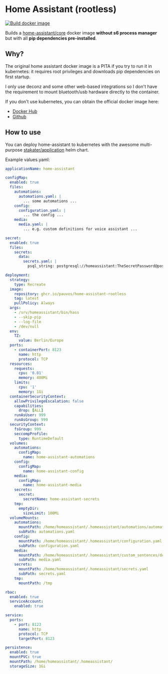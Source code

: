 # Home Assistant (rootless)

[![Build docker image](https://github.com/pauvos/home-assistant-rootless/actions/workflows/build-image.yml/badge.svg)](https://github.com/pauvos/home-assistant-rootless/actions/workflows/build-image.yml)

Builds a [home-assistant/core](https://github.com/home-assistant/core) docker image **without s6 process manager** but with all **pip dependencies pre-installed**.

## Why?

The original home assistant docker image is a PITA if you try to run it in kubernetes: it requires root privileges and downloads pip dependencies on first startup.

I only use deconz and some other web-based integrations so I don't have the requirement to mount bluetooth/usb hardware directly to the container.

If you don't use kubernetes, you can obtain the official docker image here:
* [Docker Hub](https://hub.docker.com/r/homeassistant/home-assistant)
* [Github](https://github.com/home-assistant/core/pkgs/container/home-assistant)

## How to use

You can deploy home-assistant to kubernetes with the awesome multi-purpose [stakater/application](https://github.com/stakater/application) helm chart.

Example values.yaml:

```yaml
applicationName: home-assistant

configMap:
  enabled: true
  files:
    automations:
      automations.yaml: |
        ... some automations ...
    config:
      configuration.yaml: |
        ... the config ...
    media:
      media.yaml: |
        ... e.g. custom definitions for voice assistant ...

secret:
  enabled: true
  files:
    secrets:
      data:
        secrets.yaml: |
          psql_string: postgresql://homeassistant:TheSecretPassword@postgresql.postgresql.svc/homeassistant

deployment:
  strategy:
    type: Recreate
  image:
    repository: ghcr.io/pauvos/home-assistant-rootless
    tag: latest
    pullPolicy: Always
  args:
    - /srv/homeassistant/bin/hass
    - --skip-pip
    - --log-file
    - /dev/null
  env:
    TZ:
      value: Berlin/Europe
  ports:
    - containerPort: 8123
      name: http
      protocol: TCP
  resources:
    requests:
      cpu: '0.01'
      memory: 400Mi
    limits:
      cpu: '1'
      memory: 1Gi
  containerSecurityContext:
    allowPrivilegeEscalation: false
    capabilities:
      drop: [ALL]
    runAsUser: 999
    runAsGroup: 999
  securityContext:
    fsGroup: 999
    seccompProfile:
      type: RuntimeDefault
  volumes:
    automations:
      configMap:
        name: home-assistant-automations
    config:
      configMap:
        name: home-assistant-config
    media:
      configMap:
        name: home-assistant-media
    secrets:
      secret:
        secretName: home-assistant-secrets
    tmp:
      emptyDir:
        sizeLimit: 100Mi
  volumeMounts:
    automations:
      mountPath: /home/homeassistant/.homeassistant/automations/automations.yaml
      subPath: automations.yaml
    config:
      mountPath: /home/homeassistant/.homeassistant/configuration.yaml
      subPath: configuration.yaml
    media:
      mountPath: /home/homeassistant/.homeassistant/custom_sentences/de/media.yaml
      subPath: media.yaml
    secrets:
      mountPath: /home/homeassistant/.homeassistant/secrets.yaml
      subPath: secrets.yaml
    tmp:
      mountPath: /tmp

rbac:
  enabled: true
  serviceAccount:
    enabled: true

service:
  ports:
    - port: 8123
      name: http
      protocol: TCP
      targetPort: 8123

persistence:
  enabled: true
  mountPVC: true
  mountPath: /home/homeassistant/.homeassistant/
  storageSize: 1Gi
```
